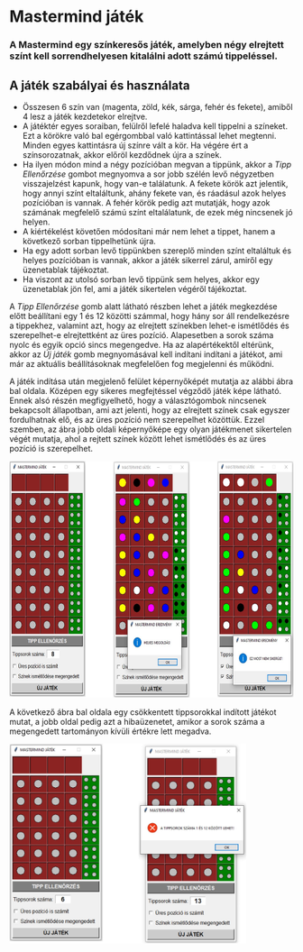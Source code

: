 # Mastermind játék

### A Mastermind egy színkeresős játék, amelyben négy elrejtett színt kell sorrendhelyesen kitalálni adott számú tippeléssel.
## A játék szabályai és használata
- Összesen 6 szín van (magenta, zöld, kék, sárga, fehér és fekete), amiből 4 lesz a játék kezdetekor elrejtve.
- A játéktér egyes soraiban, felülről lefelé haladva kell tippelni a színeket. Ezt a körökre való bal egérgombbal való kattintással lehet megtenni. Minden egyes kattintásra új színre vált a kör. Ha végére ért a színsorozatnak, akkor előröl kezdődnek újra a színek.
- Ha ilyen módon mind a négy pozícióban megvan a tippünk, akkor a *Tipp Ellenőrzése* gombot megnyomva a sor jobb szélén levő négyzetben visszajelzést kapunk, hogy van-e találatunk. A fekete körök azt jelentik, hogy annyi színt eltaláltunk, ahány fekete van, és ráadásul azok helyes pozícióban is vannak. A fehér körök pedig azt mutatják, hogy azok számának megfelelő számú színt eltalálatunk, de ezek még nincsenek jó helyen.
- A kiértékelést követően módosítani már nem lehet a tippet, hanem a következő sorban tippelhetünk újra.
- Ha egy adott sorban levő tippünkben szereplő minden színt eltaláltuk és helyes pozícióban is vannak, akkor a játék sikerrel zárul, amiről egy üzenetablak tájékoztat.
- Ha viszont az utolsó sorban levő tippünk sem helyes, akkor egy üzenetablak jön fel, ami a játék sikertelen végéről tájékoztat.

A *Tipp Ellenőrzése* gomb alatt látható részben lehet a játék megkezdése előtt beállítani egy 1 és 12 közötti számmal, hogy hány sor áll rendelkezésre a tippekhez, valamint azt, hogy az elrejtett színekben lehet-e ismétlődés és szerepelhet-e elrejtettként az üres pozíció. Alapesetben a sorok száma nyolc és egyik opció sincs megengedve.
Ha az alapértékektől eltérünk, akkor az *Új játék* gomb megnyomásával kell indítani indítani a játékot, ami már az 
aktuális beállításoknak megfelelően fog megjelenni és működni.

A játék indítása után megjelenő felület képernyőképét mutatja az alábbi ábra bal oldala. Középen egy sikeres megfejtéssel végződő játék képe látható. Ennek alsó részén megfigyelhető, hogy a választógombok nincsenek bekapcsolt állapotban, ami azt jelenti, hogy az elrejtett színek csak egyszer fordulhatnak elő, és az üres pozíció nem szerepelhet közöttük.  Ezzel szemben, az ábra jobb oldali képernyőképe egy olyan játékmenet sikertelen végét mutatja, ahol a rejtett színek között lehet ismétlődés és az üres pozíció is szerepelhet.

<img src="https://github.com/pythontudasepites/mastermind_game/blob/main/mastermind_screenshot_1.jpg" width="623" height="420">

A következő ábra bal oldala egy csökkentett tippsorokkal indított játékot mutat, a jobb oldal pedig azt a hibaüzenetet, amikor a sorok száma a megengedett tartományon kívüli értékre lett megadva.

<img src="https://github.com/pythontudasepites/mastermind_game/blob/main/mastermind_screenshot_2.jpg" width="420" height="354">
